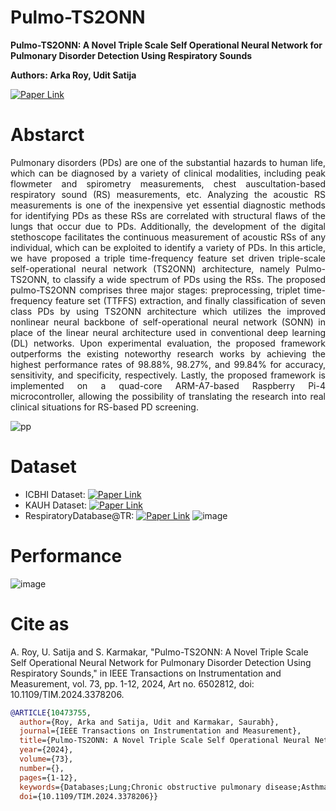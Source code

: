 # Pulmo-TS2ONN

**Pulmo-TS2ONN: A Novel Triple Scale Self Operational Neural Network for Pulmonary Disorder Detection Using Respiratory Sounds**

**Authors: Arka Roy, Udit Satija**

[![Paper Link](https://img.shields.io/badge/Paper%20Link-IEEE%20Xplore-blue)](https://ieeexplore.ieee.org/abstract/document/10473755)  

# Abstarct
<p align="justify">
Pulmonary disorders (PDs) are one of the substantial hazards to human life, which can be diagnosed by a variety of clinical modalities, including peak flowmeter and spirometry measurements, chest auscultation-based respiratory sound (RS) measurements, etc. Analyzing the acoustic RS measurements is one of the inexpensive yet essential diagnostic methods for identifying PDs as these RSs are correlated with structural flaws of the lungs that occur due to PDs. Additionally, the development of the digital stethoscope facilitates the continuous measurement of acoustic RSs of any individual, which can be exploited to identify a variety of PDs. In this article, we have proposed a triple time-frequency feature set driven triple-scale self-operational neural network (TS2ONN) architecture, namely Pulmo-TS2ONN, to classify a wide spectrum of PDs using the RSs. The proposed pulmo-TS2ONN comprises three major stages: preprocessing, triplet time-frequency feature set (TTFFS) extraction, and finally classification of seven class PDs by using TS2ONN architecture which utilizes the improved nonlinear neural backbone of self-operational neural network (SONN) in place of the linear neural architecture used in conventional deep learning (DL) networks. Upon experimental evaluation, the proposed framework outperforms the existing noteworthy research works by achieving the highest performance rates of 98.88%, 98.27%, and 99.84% for accuracy, sensitivity, and specificity, respectively. Lastly, the proposed framework is implemented on a quad-core ARM-A7-based Raspberry Pi-4 microcontroller, allowing the possibility of translating the research into real clinical situations for RS-based PD screening.  </p>

![pp](https://github.com/user-attachments/assets/161237f9-3f1d-47cd-9a5f-61c053772191)


# Dataset
- ICBHI Dataset: [![Paper Link](https://img.shields.io/badge/ICBHI%20Data-BHI%20Challenge-green)](https://bhichallenge.med.auth.gr/ICBHI_2017_Challenge)
- KAUH Dataset: [![Paper Link](https://img.shields.io/badge/KAUH%20Data-Mendeley%20Data-red)](https://data.mendeley.com/datasets/jwyy9np4gv/3)
- RespiratoryDatabase@TR: [![Paper Link](https://img.shields.io/badge/RD%20@TR-Mendeley%20Data-red)](https://data.mendeley.com/datasets/p9z4h98s6j/1)
![image](https://github.com/user-attachments/assets/6e4816eb-2860-4c31-bacf-c5e240e968b8)

# Performance
![image](https://github.com/user-attachments/assets/a8ce5581-48b1-4f5c-859e-5b89bca8213f)


# Cite as
A. Roy, U. Satija and S. Karmakar, "Pulmo-TS2ONN: A Novel Triple Scale Self Operational Neural Network for Pulmonary Disorder Detection Using Respiratory Sounds," in IEEE Transactions on Instrumentation and Measurement, vol. 73, pp. 1-12, 2024, Art no. 6502812, doi: 10.1109/TIM.2024.3378206.

```bibtex
@ARTICLE{10473755,
  author={Roy, Arka and Satija, Udit and Karmakar, Saurabh},
  journal={IEEE Transactions on Instrumentation and Measurement}, 
  title={Pulmo-TS2ONN: A Novel Triple Scale Self Operational Neural Network for Pulmonary Disorder Detection Using Respiratory Sounds}, 
  year={2024},
  volume={73},
  number={},
  pages={1-12},
  keywords={Databases;Lung;Chronic obstructive pulmonary disease;Asthma;Pneumonia;Neural networks;Diseases;Auscultation measurements;classification;pulmonary disorders (PDs);respiratory sounds (RSs);self-operational neural network (SONN)},
  doi={10.1109/TIM.2024.3378206}}
